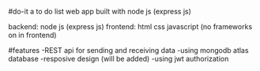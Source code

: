 #do-it
a to do list web app built with node js (express js)

backend: node js (express js)
frontend: html css javascript (no frameworks on in frontend)

#features
-REST api for sending and receiving data
-using mongodb atlas database
-resposive design (will be added)
-using jwt authorization

 
